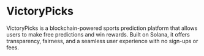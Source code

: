 # VictoryPicks
VictoryPicks is a blockchain-powered sports prediction platform that allows users to make free predictions and win rewards. Built on Solana, it offers transparency, fairness, and a seamless user experience with no sign-ups or fees.
